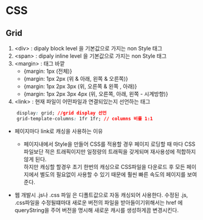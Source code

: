 # CSS

## Grid

1. \<div> : dipaly block level  을 기본값으로 가지는 non Style 태그
1. \<span> : dipaly inline level 을 기본값으로 가지는 non Style 태그
1. \<margin> : 태그 바깥
    - {margin: 1px (전체)}
    - {margin: 1px 2px (위 & 아래, 왼쪽 & 오른쪽)}
    - {margin: 1px 2px 3px (위, 오른쪽 & 왼쪽 , 아래)}    
    - {margin: 1px 2px 3px 4px (위, 오른쪽, 아래, 왼쪽 - 시계방향)}
1. \<link> : 현재 파일이 어떤파일과 연결되있는지 선언하는 태그
```css
    display: grid; //grid display 선언
    grid-template-columns: 1fr 1fr; // columns 비를 1:1
```

* 페이지마다 link로 캐싱을 사용하는 이유
    - 페이지내에서 Style을 만들어 CSS를 적용할 경우 페이지 로딩할 때 마다 CSS파일보단 적은 트래픽이지만 일정량의 트래픽을 갖게되며 재사용성에 적합하지 않게 된다. <br>
하지만 캐싱할 할경우 초기 한번의 캐싱으로 CSS파일을 다운로드 후 모든 페이지에서 별도의 필요없이 사용할 수 있기 때문에 훨씬 빠른 속도의 페이지를 보여준다.

* 웹 개발시 .js나 .css 파일 은 디폴트값으로 자동 캐싱되어 사용한다.
수정된 .js, .css파일을 수정될떄마대 새로운 버전의 파일을 받아들이기위해서는 href 에 queryString을 주어 버전을 명시해 새로운 캐시를 생성하게끔 변경시킨다.